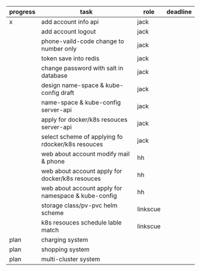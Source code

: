 | progress | task                                                | role     | deadline |
|----------|-----------------------------------------------------|----------|----------|
| x        | add account info api                                | jack     |          |
|          | add account logout                                  | jack     |          |
|          | phone-vaild-code change to number only              | jack     |          |
|          | token save into redis                               | jack     |          |
|          | change password with salt in database               | jack     |          |
|          | design name-space & kube-config draft               | jack     |          |
|          | name-space & kube-config server-api                 | jack     |          |
|          | apply for docker/k8s resouces server-api            | jack     |          |
|          | select scheme of applying fo rdocker/k8s resouces   | jack     |          |
|          | web about account modify mail & phone               | hh       |          |
|          | web about account apply for docker/k8s resouces     | hh       |          |
|          | web about account apply for namespace & kube-config | hh       |          |
|          | storage class/pv-pvc helm  scheme                   | linkscue |          |
|          | k8s resouces schedule lable match                   | linkscue |          |
| plan     | charging system                                     |          |          |
| plan     | shopping system                                     |          |          |
| plan     | multi-cluster system                                |          |
